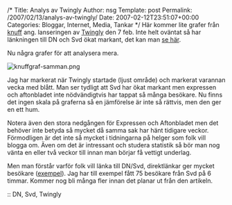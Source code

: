 /*
 Title: Analys av Twingly
 Author: nsg
 Template: post
 Permalink: /2007/02/13/analys-av-twingly/
 Date: 2007-02-12T23:51:07+00:00
 Categories: Bloggar, Internet, Media, Tankar
*/
Här kommer lite grafer från [knuff][1] ang. lanseringen av [Twingly][2] den 7 feb. Inte helt oväntat så har länkningen till DN och Svd ökat markant, det kan man [se här][3].

Nu några grafer för att analysera mera.

<img id="image307" src="http://cdn.junkpile.se/2007/02/knuffgraf-samman.png" alt="knuffgraf-samman.png" />

Jag har markerat när Twingly startade (ljust område) och markerat varannan vecka med blått. Man ser tydligt att Svd har ökat markant men expressen och aftonbladet inte nödvändigtvis har tappat så många besökare. Nu finns det ingen skala på graferna så en jämförelse är inte så rättvis, men den ger en ett hum.

Notera även den stora nedgången för Expressen och Aftonbladet men det behöver inte betyda så mycket då samma sak har hänt tidigare veckor. Förmodligen är det inte så mycket i tidningarna på helger som folk vill blogga om. Även om det är intressant och studera statistik så bör man nog vänta en eller två veckor till innan man börjar få vettigt underlag.

Men man förstår varför folk vill länka till DN/Svd, direktlänkar ger mycket besökare ([exempel][4]). Jag har till exempel fått 75 besökare från Svd på 6 timmar. Kommer nog bli många fler innan det planar ut från den artikeln.

:: DN, Svd, Twingly

<small></small>

 [1]: http://knuff.se
 [2]: http://www.twingly.se
 [3]: http://junkpile.se/~s/wp/2007/02/intressant/
 [4]: http://mj.barczyk.se/blog/1375/den-nya-bloggtjansten-twinglys-besokssiffror-en-hojdare